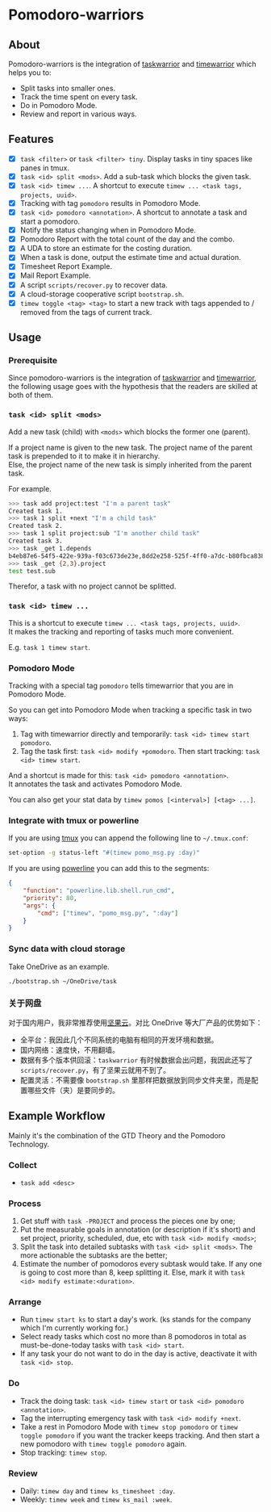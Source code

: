 # Pomodoro-warriors

## About

Pomodoro-warriors is the integration of [taskwarrior](https://taskwarrior.org/docs/) and [timewarrior](https://taskwarrior.org/docs/timewarrior/) which helps you to:

* Split tasks into smaller ones.
* Track the time spent on every task.
* Do in Pomodoro Mode.
* Review and report in various ways.

## Features

* [x] `task <filter>` or `task <filter> tiny`. Display tasks in tiny spaces like panes in tmux.
* [x] `task <id> split <mods>`. Add a sub-task which blocks the given task.
* [x] `task <id> timew ...`. A shortcut to execute `timew ... <task tags, projects, uuid>`.
* [x] Tracking with tag `pomodoro` results in Pomodoro Mode.
* [x] `task <id> pomodoro <annotation>`. A shortcut to annotate a task and start a pomodoro.
* [x] Notify the status changing when in Pomodoro Mode.
* [x] Pomodoro Report with the total count of the day and the combo.
* [x] A UDA to store an estimate for the costing duration.
* [x] When a task is done, output the estimate time and actual duration.
* [x] Timesheet Report Example.
* [x] Mail Report Example.
* [x] A script `scripts/recover.py` to recover data.
* [x] A cloud-storage cooperative script `bootstrap.sh`.
* [x] `timew toggle <tag> <tag>` to start a new track with tags appended to / removed from the tags of current track.

## Usage

### Prerequisite

Since pomodoro-warriors is the integration of [taskwarrior](https://taskwarrior.org/docs/) and [timewarrior](https://taskwarrior.org/docs/timewarrior/), the following usage goes with the hypothesis that the readers are skilled at both of them.

### `task <id> split <mods>`

Add a new task (child) with `<mods>` which blocks the former one (parent).

If a project name is given to the new task. The project name of the parent task is prepended to it to make it in hierarchy.  
Else, the project name of the new task is simply inherited from the parent task.

For example.

```bash
>>> task add project:test "I'm a parent task"
Created task 1.
>>> task 1 split +next "I'm a child task"
Created task 2.
>>> task 1 split project:sub "I'm another child task"
Created task 3.
>>> task _get 1.depends
b4eb87e6-54f5-422e-939a-f03c673de23e,8dd2e258-525f-4ff0-a7dc-b80fbca8387c
>>> task _get {2,3}.project
test test.sub
```

Therefor, a task with no project cannot be splitted.

### `task <id> timew ...`

This is a shortcut to execute `timew ... <task tags, projects, uuid>`.   
It makes the tracking and reporting of tasks much more convenient.

E.g. `task 1 timew start`.

### Pomodoro Mode

Tracking with a special tag `pomodoro` tells timewarrior that you are in Pomodoro Mode.

So you can get into Pomodoro Mode when tracking a specific task in two ways:

1. Tag with timewarrior directly and temporarily: `task <id> timew start pomodoro`.
2. Tag the task first: `task <id> modify +pomodoro`. Then start tracking: `task <id> timew start`.

And a shortcut is made for this: `task <id> pomodoro <annotation>`.  
It annotates the task and activates Pomodoro Mode.

You can also get your stat data by `timew pomos [<interval>] [<tag> ...]`.

### Integrate with tmux or powerline

If you are using [tmux](https://github.com/tmux/tmux) you can append the following line to `~/.tmux.conf`:

```bash
set-option -g status-left "#(timew pomo_msg.py :day)"
```

If you are using [powerline](https://github.com/powerline/powerline) you can add this to the segments:

```json
{
    "function": "powerline.lib.shell.run_cmd",
    "priority": 80,
    "args": {
        "cmd": ["timew", "pomo_msg.py", ":day"]
    }
}
```

### Sync data with cloud storage

Take OneDrive as an example.

```bash
./bootstrap.sh ~/OneDrive/task
```

### 关于网盘

对于国内用户，我非常推荐使用[坚果云](https://www.jianguoyun.com)。对比 OneDrive 等大厂产品的优势如下：

* 全平台：我因此几个不同系统的电脑有相同的开发环境和数据。
* 国内网络：速度快，不用翻墙。
* 数据有多个版本供回滚：`taskwarrior` 有时候数据会出问题，我因此还写了 `scripts/recover.py`，有了坚果云就用不到了。
* 配置灵活：不需要像 `bootstrap.sh` 里那样把数据放到同步文件夹里，而是配置哪些文件（夹）是要同步的。

## Example Workflow

Mainly it's the combination of the GTD Theory and the Pomodoro Technology.

### Collect

* `task add <desc>`

### Process

1. Get stuff with `task -PROJECT` and process the pieces one by one;
2. Put the measurable goals in annotation (or description if it's short) and set project, priority, scheduled, due, etc with `task <id> modify <mods>`;
3. Split the task into detailed subtasks with `task <id> split <mods>`. The more actionable the subtasks are the better;
4. Estimate the number of pomodoros every subtask would take. If any one is going to cost more than 8, keep splitting it. Else, mark it with `task <id> modify estimate:<duration>`.

### Arrange

* Run `timew start ks` to start a day's work. (ks stands for the company which I'm currently working for.)
* Select ready tasks which cost no more than 8 pomodoros in total as must-be-done-today tasks with `task <id> start`.
* If any task your do not want to do in the day is active, deactivate it with `task <id> stop`.

### Do

* Track the doing task: `task <id> timew start` or `task <id> pomodoro <annotation>`.
* Tag the interrupting emergency task with `task <id> modify +next`.
* Take a rest in Pomodoro Mode with `timew stop pomodoro` or `timew toggle pomodoro` if you want the tracker keeps tracking. And then start a new pomodoro with `timew toggle pomodoro` again.
* Stop tracking: `timew stop`.

### Review

* Daily: `timew day` and `timew ks_timesheet :day`.
* Weekly: `timew week` and `timew ks_mail :week`.

